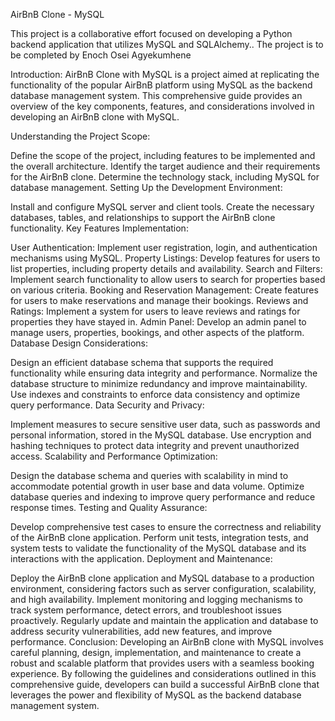 AirBnB Clone - MySQL

This project is a collaborative effort focused on developing a Python backend application that utilizes MySQL and SQLAlchemy.. The project is to be completed by Enoch Osei Agyekumhene

Introduction:
AirBnB Clone with MySQL is a project aimed at replicating the functionality of the popular AirBnB platform using MySQL as the backend database management system. This comprehensive guide provides an overview of the key components, features, and considerations involved in developing an AirBnB clone with MySQL.

Understanding the Project Scope:

Define the scope of the project, including features to be implemented and the overall architecture.
Identify the target audience and their requirements for the AirBnB clone.
Determine the technology stack, including MySQL for database management.
Setting Up the Development Environment:

Install and configure MySQL server and client tools.
Create the necessary databases, tables, and relationships to support the AirBnB clone functionality.
Key Features Implementation:

User Authentication: Implement user registration, login, and authentication mechanisms using MySQL.
Property Listings: Develop features for users to list properties, including property details and availability.
Search and Filters: Implement search functionality to allow users to search for properties based on various criteria.
Booking and Reservation Management: Create features for users to make reservations and manage their bookings.
Reviews and Ratings: Implement a system for users to leave reviews and ratings for properties they have stayed in.
Admin Panel: Develop an admin panel to manage users, properties, bookings, and other aspects of the platform.
Database Design Considerations:

Design an efficient database schema that supports the required functionality while ensuring data integrity and performance.
Normalize the database structure to minimize redundancy and improve maintainability.
Use indexes and constraints to enforce data consistency and optimize query performance.
Data Security and Privacy:

Implement measures to secure sensitive user data, such as passwords and personal information, stored in the MySQL database.
Use encryption and hashing techniques to protect data integrity and prevent unauthorized access.
Scalability and Performance Optimization:

Design the database schema and queries with scalability in mind to accommodate potential growth in user base and data volume.
Optimize database queries and indexing to improve query performance and reduce response times.
Testing and Quality Assurance:

Develop comprehensive test cases to ensure the correctness and reliability of the AirBnB clone application.
Perform unit tests, integration tests, and system tests to validate the functionality of the MySQL database and its interactions with the application.
Deployment and Maintenance:

Deploy the AirBnB clone application and MySQL database to a production environment, considering factors such as server configuration, scalability, and high availability.
Implement monitoring and logging mechanisms to track system performance, detect errors, and troubleshoot issues proactively.
Regularly update and maintain the application and database to address security vulnerabilities, add new features, and improve performance.
Conclusion:
Developing an AirBnB clone with MySQL involves careful planning, design, implementation, and maintenance to create a robust and scalable platform that provides users with a seamless booking experience. By following the guidelines and considerations outlined in this comprehensive guide, developers can build a successful AirBnB clone that leverages the power and flexibility of MySQL as the backend database management system.







